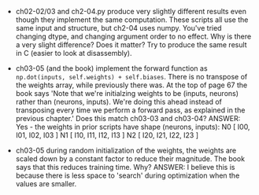 - ch02-02/03 and ch2-04.py produce very slightly different results even though they implement the same computation.
  These scripts all use the same input and structure, but ch2-04 uses numpy. You've tried changing dtype, and
  changing argument order to no effect. Why is there a very slight difference? Does it matter? Try to produce the
  same result in C (easier to look at disassembly).

- ch03-05 (and the book) implement the forward function as `np.dot(inputs, self.weights) + self.biases`. There is no transpose
  of the weights array, while previously there was. At the top of page 67 the book says 'Note that we're initialzing weights to
  be (inputs, neurons) rather than (neurons, inputs). We're doing this ahead instead of transposing every time we perform a
  forward pass, as explained in the previous chapter.' Does this match ch03-03 and ch03-04?
  ANSWER: Yes - the weights in prior scripts have shape (neurons, inputs):
  N0 [ I00,  I01,  I02,  I03 ]
  N1 [ I10,  I11,  I12,  I13 ]
  N2 [ I20,  I21,  I22,  I23 ]

- ch03-05 during random initialization of the weights, the weights are scaled down by a constant factor to reduce their 
  magnitude. The book says that this reduces training time. Why?
  ANSWER: I believe this is because there is less space to 'search' during optimization when the values are smaller.

